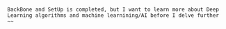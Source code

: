  ~~~ Temporarily on HOLD ~~

BackBone and SetUp is completed, but I want to learn more about Deep Learning algorithms and machine learnining/AI before I delve further ~~

